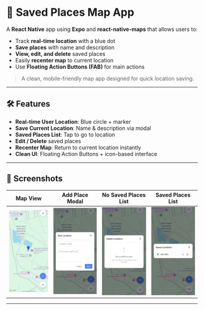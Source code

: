 # 📍 Saved Places Map App

A **React Native** app using **Expo** and **react-native-maps** that allows users to:

- Track **real-time location** with a blue dot
- **Save places** with name and description
- **View, edit, and delete** saved places
- Easily **recenter map** to current location
- Use **Floating Action Buttons (FAB)** for main actions

> A clean, mobile-friendly map app designed for quick location saving.

---

## 🛠 Features

- **Real-time User Location**: Blue circle + marker
- **Save Current Location**: Name & description via modal
- **Saved Places List**: Tap to go to location
- **Edit / Delete** saved places
- **Recenter Map**: Return to current location instantly
- **Clean UI**: Floating Action Buttons + icon-based interface

---

## 📱 Screenshots

| Map View | Add Place Modal | No Saved Places List | Saved Places List |
|----------|----------------|--------------------|-----------------|
| ![Map](image/Map.jpeg) | ![Modal](image/Modal.jpeg) | ![No List](image/No%20List.jpeg) | ![List](image/List.jpeg) |

---
